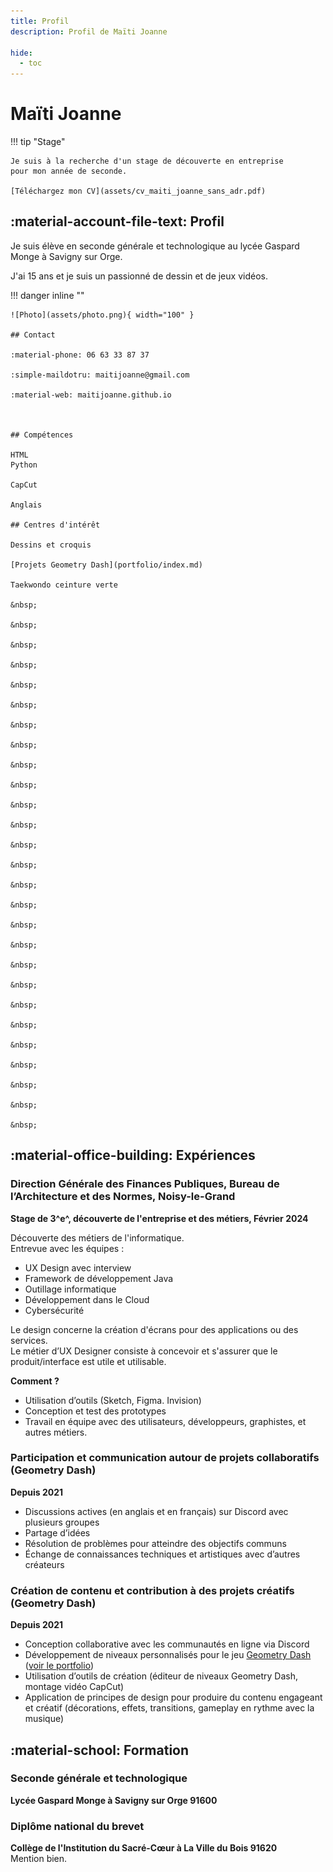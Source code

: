 ```yaml
---
title: Profil
description: Profil de Maïti Joanne 

hide:
  - toc
---
```


# Maïti Joanne

!!! tip "Stage"

    Je suis à la recherche d'un stage de découverte en entreprise
    pour mon année de seconde.

    [Téléchargez mon CV](assets/cv_maiti_joanne_sans_adr.pdf)

## :material-account-file-text: Profil

Je suis élève en seconde générale et technologique au lycée Gaspard Monge à Savigny sur Orge.

J'ai 15 ans et je suis un passionné de dessin et de jeux vidéos.

!!! danger inline ""

    ![Photo](assets/photo.png){ width="100" }

    ## Contact

    :material-phone: 06 63 33 87 37

    :simple-maildotru: maitijoanne@gmail.com

    :material-web: maitijoanne.github.io

  

    ## Compétences

    HTML  
    Python

    CapCut

    Anglais

    ## Centres d'intérêt

    Dessins et croquis

    [Projets Geometry Dash](portfolio/index.md)

    Taekwondo ceinture verte

    &nbsp;

    &nbsp;

    &nbsp;

    &nbsp;

    &nbsp;

    &nbsp;

    &nbsp;

    &nbsp;

    &nbsp;

    &nbsp;

    &nbsp;

    &nbsp;

    &nbsp;

    &nbsp;

    &nbsp;

    &nbsp;

    &nbsp;

    &nbsp;

    &nbsp;

    &nbsp;

    &nbsp;

    &nbsp;

    &nbsp;

    &nbsp;

    &nbsp;

    &nbsp;

    &nbsp;

## :material-office-building: Expériences

### Direction Générale des Finances Publiques, Bureau de l’Architecture et des Normes, Noisy-le-Grand

**Stage de 3^e^, découverte de l'entreprise et des métiers, Février 2024**

Découverte des métiers de l'informatique.  
Entrevue avec les équipes :

- UX Design avec interview
- Framework de développement Java
- Outillage informatique
- Développement dans le Cloud
- Cybersécurité

Le design concerne la création d'écrans pour des applications ou des services.  
Le métier d’UX Designer consiste à concevoir et s'assurer que le produit/interface est utile et utilisable.

**Comment ?**

- Utilisation d’outils (Sketch, Figma. Invision)
- Conception et test des prototypes
- Travail en équipe avec des utilisateurs,
développeurs, graphistes, et autres
métiers.

### Participation et communication autour de projets collaboratifs (Geometry Dash)
**Depuis 2021**

- Discussions actives (en anglais et en français) sur Discord avec plusieurs groupes
- Partage d’idées
- Résolution de problèmes pour atteindre des objectifs communs
- Échange de connaissances techniques et artistiques avec d’autres créateurs

### Création de contenu et contribution à des projets créatifs (Geometry Dash)
**Depuis 2021**

- Conception collaborative avec les communautés en ligne via Discord
- Développement de niveaux personnalisés pour le jeu [Geometry Dash](https://www.robtopgames.com/) ([voir le portfolio](portfolio/index.md))
- Utilisation d’outils de création (éditeur de niveaux Geometry Dash, montage vidéo CapCut)
- Application de principes de design pour produire du contenu engageant et créatif (décorations, effets, transitions, gameplay en rythme avec la musique)

## :material-school: Formation

### Seconde générale et technologique

**Lycée Gaspard Monge à Savigny sur Orge 91600**

### Diplôme national du brevet

**Collège de l'Institution du Sacré-Cœur à La Ville du Bois 91620**  
Mention bien.